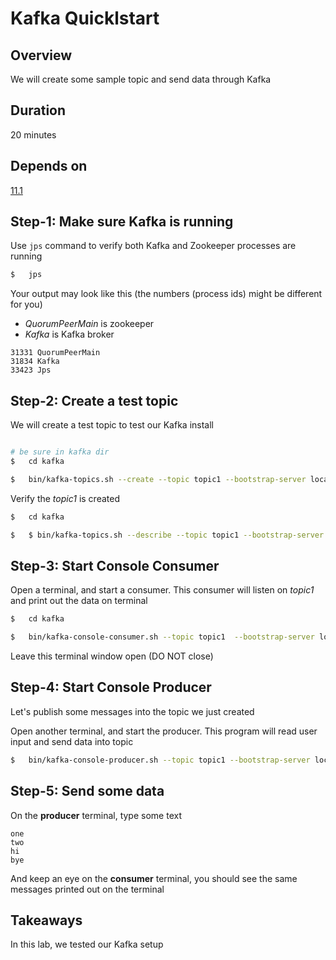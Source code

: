 <link rel='stylesheet' href='../assets/css/main.css'/>

# Kafka Quicklstart

## Overview

We will create some sample topic and send data through Kafka

## Duration

20 minutes

## Depends on

[11.1](11-1_kafka-setup.md)

## Step-1: Make sure Kafka is running

Use `jps` command to verify both Kafka and Zookeeper processes are running

```bash
$   jps
```

Your output may look like this (the numbers (process ids) might be different for you)

- _QuorumPeerMain_ is zookeeper
- _Kafka_ is Kafka broker

```text
31331 QuorumPeerMain
31834 Kafka
33423 Jps
```

## Step-2: Create a test topic

We will create a test topic to test our Kafka install

```bash

# be sure in kafka dir
$   cd kafka

$   bin/kafka-topics.sh --create --topic topic1 --bootstrap-server localhost:9092
```

Verify the _topic1_ is created

```bash
$   cd kafka

$   $ bin/kafka-topics.sh --describe --topic topic1 --bootstrap-server localhost:9092
```

## Step-3: Start Console Consumer

Open a terminal, and start a consumer.  This consumer will listen on _topic1_ and print out the data on terminal

```bash
$   cd kafka

$   bin/kafka-console-consumer.sh --topic topic1  --bootstrap-server localhost:9092
```

Leave this terminal window open (DO NOT close)

## Step-4: Start Console Producer

Let's publish some messages into the topic we just created

Open another terminal, and start the producer.  This program will read user input and send data into topic

```bash
$   bin/kafka-console-producer.sh --topic topic1 --bootstrap-server localhost:9092
```

## Step-5: Send some data

On the **producer** terminal, type some text

```text
one
two
hi
bye
```

And keep an eye on the **consumer** terminal, you should see the same messages printed out on the terminal

## Takeaways

In this lab, we tested our Kafka setup